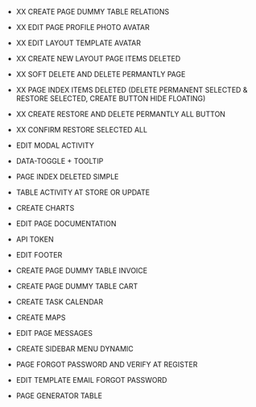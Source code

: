 - XX CREATE PAGE DUMMY TABLE RELATIONS
- XX EDIT PAGE PROFILE PHOTO AVATAR
- XX EDIT LAYOUT TEMPLATE AVATAR
- XX CREATE NEW LAYOUT PAGE ITEMS DELETED
- XX SOFT DELETE AND DELETE PERMANTLY PAGE
- XX PAGE INDEX ITEMS DELETED (DELETE PERMANENT SELECTED & RESTORE SELECTED, CREATE BUTTON HIDE FLOATING)
- XX CREATE RESTORE AND DELETE PERMANTLY ALL BUTTON
- XX CONFIRM RESTORE SELECTED ALL

- EDIT MODAL ACTIVITY
- DATA-TOGGLE + TOOLTIP
- PAGE INDEX DELETED SIMPLE
- TABLE ACTIVITY AT STORE OR UPDATE
- CREATE CHARTS
- EDIT PAGE DOCUMENTATION
- API TOKEN
- EDIT FOOTER
- CREATE PAGE DUMMY TABLE INVOICE
- CREATE PAGE DUMMY TABLE CART

- CREATE TASK CALENDAR
- CREATE MAPS
- EDIT PAGE MESSAGES
- CREATE SIDEBAR MENU DYNAMIC
- PAGE FORGOT PASSWORD AND VERIFY AT REGISTER
- EDIT TEMPLATE EMAIL FORGOT PASSWORD

- PAGE GENERATOR TABLE
